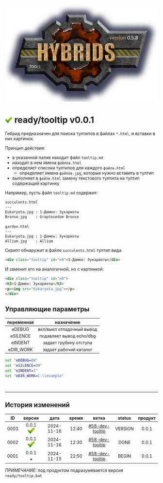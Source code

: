 [![logo](../../logo.png)](../../docs.md "documentation") 

[M]: ../../docs.md        "родитель"
[P]: ../../icons/progress.png  "в процессе..."
[S]: ../../icons/success.png   "ошибок не обнаружено"
[E]: ../../icons/empty.png     "нет данных"

[![S]][M] ready/tooltip v0.0.1
==============================
Гибрид предназначен для поиска тултипов в файлах `*.html`, и вставки в них картинок.  

Принцип действия:  
  - в указанной папке находит файл `tooltip.md`  
  - находит в нем имена `файлов.html`  
  - определяет списоки тултипов для каждого `файла.html`  
    - определяет имена `файлов.jpg`, которые нужно вставить в тултип  
  - выполняет в `файле.html` замену текстового тултипа на тултип содержащий картинку  

Например, пусть файл `tooltip.md` содержит:  

```
succulents.html
---
Eukaryota.jpg : 1-Домен: Эукариоты
Bronse.jpg    : Graptosedum Bronse

garden.html
---
Eukaryota.jpg : 1-Домен: Эукариоты
Allium.jpg    : Allium
```

Скрипт обнаружит в файле `succulents.html` тултип вида 
```html
<div class="tooltip" id="n0">1-Домен: Эукариоты</div>
```

И заменит его на аналогичной, но с картинкой:  

```html
<div class="tooltip" id="n0">
<h3>1-Домен: Эукариоты</h3>
<p><img src="Eukaryota.jpg"></p>
</div>
```

Управляющие параметры
---------------------

| переменная     | назначение                   |
|:--------------:|:----------------------------:|
| eDEBUG         | вкл/выкл отладочный вывод    |
| eSILENCE       | подавляет вывод echo/dbg     |
| eINDENT        | задает грубину отступа       |
| eDIR_WORK      | задает рабочий каталог       |

```bat
set "eDEBUG=ON"
set "eSILENCE=ON"
set "eINDENT=1"
set "eDIR_WORK=C:\\example"
```
<br/>

--------------------------------------------------------------------------------

История изменений 
-----------------

| **ID** |      версия     |    дата    | время |        ветка      | status  | продукт |  
|:------:|:---------------:|:----------:|:-----:|:-----------------:|:-------:|:-------:|  
|  0003  | 0.0.1 [![S]][M] | 2024-11-16 | 12:40 | [#58-dev-tooltip] | VERSION |  0.0.1  |  
|  0002  | 0.0.1 [![S]][M] | 2024-11-16 | 12:30 | [#58-dev-tooltip] |  DONE   |  0.0.1  |  
|  0001  | 0.0.1 [![E]][M] | 2024-11-15 | 22:50 | [#58-dev-tooltip] |  BEGIN  |  0.0.1  |  

*ПРИМЕЧАНИЕ:* под продуктом подразумевается версия `ready/tooltip.bat`  

[#58-dev-tooltip]: ../../history.md#-v058-dev
